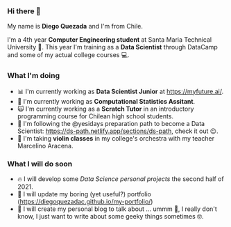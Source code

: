 ### Hi there 👋

My name is **Diego Quezada** and I'm from Chile.

I'm a 4th year **Computer Engineering student** at Santa Maria Technical University 🥇. This year I'm training as a **Data Scientist** through DataCamp and some of my actual college courses 💻.

### What I'm doing
- 📊 I'm currently working as **Data Scientist Junior** at https://myfuture.ai/.
- 👀 I'm currently working as **Computational Statistics Assitant**.
- 🙀 I'm currently working as a **Scratch Tutor** in an introductory programming course for Chilean high school students.
- 💙 I'm following the @yesidays preparation path to become a Data Scientist: https://ds-path.netlify.app/sections/ds-path, check it out 😉.
- 🎻 I'm taking **violin classes** in my college's orchestra with my teacher Marcelino Aracena.

### What I will do soon
- 🔥 I will develop some *Data Science personal projects* the second half of 2021.
- 🙂 I will update my boring (yet useful?) portfolio (https://diegoquezadac.github.io/my-portfolio/)
- 📗 I will create my personal blog to talk about ... ummm 🤔, I really don't know, I just want to write about some geeky things sometimes 🤓.
